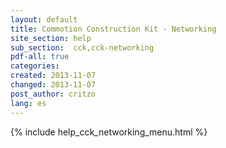 ```yaml
---
layout: default
title: Commotion Construction Kit - Networking
site_section: help
sub_section:  cck,cck-networking 
pdf-all: true
categories: 
created: 2013-11-07
changed: 2013-11-07
post_author: critzo
lang: es
---
```

<div class="cck-section-page">
{% include help_cck_networking_menu.html %}
</div>
 
